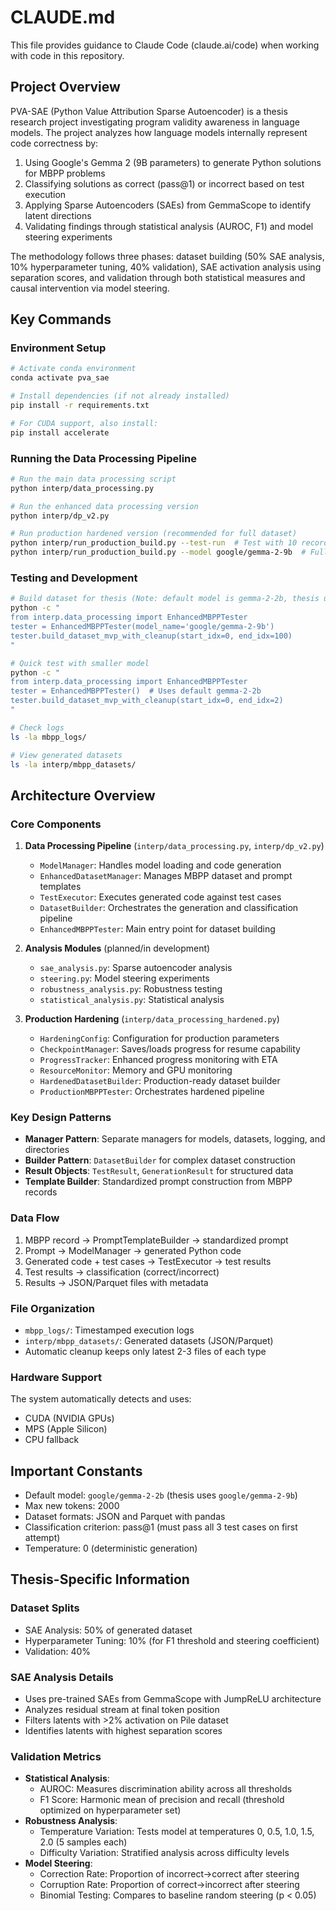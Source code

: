 # CLAUDE.md

This file provides guidance to Claude Code (claude.ai/code) when working with code in this repository.

## Project Overview

PVA-SAE (Python Value Attribution Sparse Autoencoder) is a thesis research project investigating program validity awareness in language models. The project analyzes how language models internally represent code correctness by:

1. Using Google's Gemma 2 (9B parameters) to generate Python solutions for MBPP problems
2. Classifying solutions as correct (pass@1) or incorrect based on test execution
3. Applying Sparse Autoencoders (SAEs) from GemmaScope to identify latent directions
4. Validating findings through statistical analysis (AUROC, F1) and model steering experiments

The methodology follows three phases: dataset building (50% SAE analysis, 10% hyperparameter tuning, 40% validation), SAE activation analysis using separation scores, and validation through both statistical measures and causal intervention via model steering.

## Key Commands

### Environment Setup
```bash
# Activate conda environment
conda activate pva_sae

# Install dependencies (if not already installed)
pip install -r requirements.txt

# For CUDA support, also install:
pip install accelerate
```

### Running the Data Processing Pipeline
```bash
# Run the main data processing script
python interp/data_processing.py

# Run the enhanced data processing version
python interp/dp_v2.py

# Run production hardened version (recommended for full dataset)
python interp/run_production_build.py --test-run  # Test with 10 records
python interp/run_production_build.py --model google/gemma-2-9b  # Full production run
```

### Testing and Development
```bash
# Build dataset for thesis (Note: default model is gemma-2-2b, thesis uses gemma-2-9b)
python -c "
from interp.data_processing import EnhancedMBPPTester
tester = EnhancedMBPPTester(model_name='google/gemma-2-9b')
tester.build_dataset_mvp_with_cleanup(start_idx=0, end_idx=100)
"

# Quick test with smaller model
python -c "
from interp.data_processing import EnhancedMBPPTester
tester = EnhancedMBPPTester()  # Uses default gemma-2-2b
tester.build_dataset_mvp_with_cleanup(start_idx=0, end_idx=2)
"

# Check logs
ls -la mbpp_logs/

# View generated datasets
ls -la interp/mbpp_datasets/
```

## Architecture Overview

### Core Components

1. **Data Processing Pipeline** (`interp/data_processing.py`, `interp/dp_v2.py`)
   - `ModelManager`: Handles model loading and code generation
   - `EnhancedDatasetManager`: Manages MBPP dataset and prompt templates
   - `TestExecutor`: Executes generated code against test cases
   - `DatasetBuilder`: Orchestrates the generation and classification pipeline
   - `EnhancedMBPPTester`: Main entry point for dataset building

2. **Analysis Modules** (planned/in development)
   - `sae_analysis.py`: Sparse autoencoder analysis
   - `steering.py`: Model steering experiments
   - `robustness_analysis.py`: Robustness testing
   - `statistical_analysis.py`: Statistical analysis

3. **Production Hardening** (`interp/data_processing_hardened.py`)
   - `HardeningConfig`: Configuration for production parameters
   - `CheckpointManager`: Saves/loads progress for resume capability
   - `ProgressTracker`: Enhanced progress monitoring with ETA
   - `ResourceMonitor`: Memory and GPU monitoring
   - `HardenedDatasetBuilder`: Production-ready dataset builder
   - `ProductionMBPPTester`: Orchestrates hardened pipeline

### Key Design Patterns

- **Manager Pattern**: Separate managers for models, datasets, logging, and directories
- **Builder Pattern**: `DatasetBuilder` for complex dataset construction
- **Result Objects**: `TestResult`, `GenerationResult` for structured data
- **Template Builder**: Standardized prompt construction from MBPP records

### Data Flow

1. MBPP record → PromptTemplateBuilder → standardized prompt
2. Prompt → ModelManager → generated Python code
3. Generated code + test cases → TestExecutor → test results
4. Test results → classification (correct/incorrect)
5. Results → JSON/Parquet files with metadata

### File Organization

- `mbpp_logs/`: Timestamped execution logs
- `interp/mbpp_datasets/`: Generated datasets (JSON/Parquet)
- Automatic cleanup keeps only latest 2-3 files of each type

### Hardware Support

The system automatically detects and uses:
- CUDA (NVIDIA GPUs)
- MPS (Apple Silicon)
- CPU fallback

## Important Constants

- Default model: `google/gemma-2-2b` (thesis uses `google/gemma-2-9b`)
- Max new tokens: 2000
- Dataset formats: JSON and Parquet with pandas
- Classification criterion: pass@1 (must pass all 3 test cases on first attempt)
- Temperature: 0 (deterministic generation)

## Thesis-Specific Information

### Dataset Splits
- SAE Analysis: 50% of generated dataset
- Hyperparameter Tuning: 10% (for F1 threshold and steering coefficient)
- Validation: 40%

### SAE Analysis Details
- Uses pre-trained SAEs from GemmaScope with JumpReLU architecture
- Analyzes residual stream at final token position
- Filters latents with >2% activation on Pile dataset
- Identifies latents with highest separation scores

### Validation Metrics
- **Statistical Analysis**:
  - AUROC: Measures discrimination ability across all thresholds
  - F1 Score: Harmonic mean of precision and recall (threshold optimized on hyperparameter set)
- **Robustness Analysis**:
  - Temperature Variation: Tests model at temperatures 0, 0.5, 1.0, 1.5, 2.0 (5 samples each)
  - Difficulty Variation: Stratified analysis across difficulty levels
- **Model Steering**:
  - Correction Rate: Proportion of incorrect→correct after steering
  - Corruption Rate: Proportion of correct→incorrect after steering
  - Binomial Testing: Compares to baseline random steering (p < 0.05)